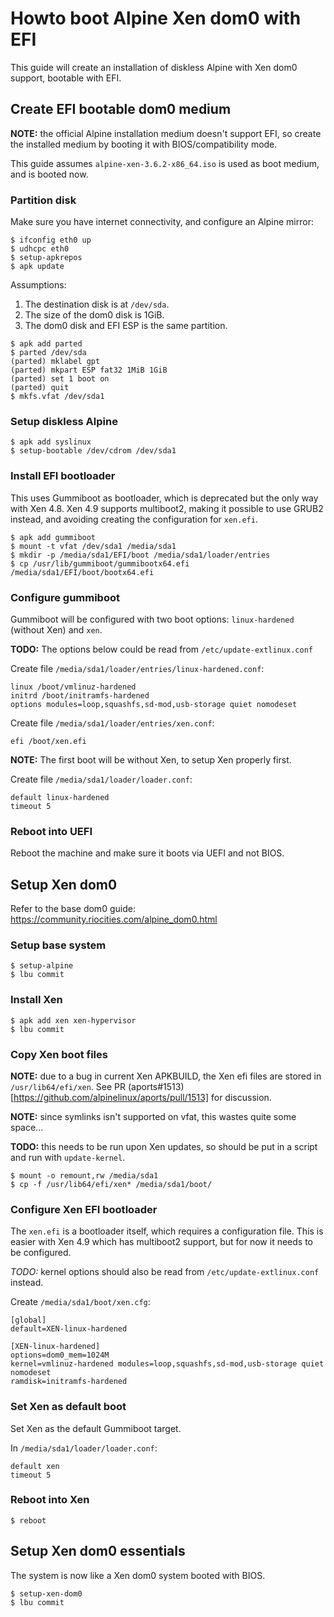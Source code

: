 # Howto boot Alpine Xen dom0 with EFI

This guide will create an installation of diskless Alpine with Xen dom0 support, bootable with EFI.

## Create EFI bootable dom0 medium

**NOTE:** the official Alpine installation medium doesn't support EFI, so create the installed medium by booting it with BIOS/compatibility mode.

This guide assumes `alpine-xen-3.6.2-x86_64.iso` is used as boot medium, and is booted now.

### Partition disk

Make sure you have internet connectivity, and configure an Alpine mirror:
```
$ ifconfig eth0 up
$ udhcpc eth0
$ setup-apkrepos
$ apk update
```

Assumptions:
1. The destination disk is at `/dev/sda`.
1. The size of the dom0 disk is 1GiB.
1. The dom0 disk and EFI ESP is the same partition.

```
$ apk add parted
$ parted /dev/sda
(parted) mklabel gpt
(parted) mkpart ESP fat32 1MiB 1GiB
(parted) set 1 boot on
(parted) quit
$ mkfs.vfat /dev/sda1
```

### Setup diskless Alpine

```
$ apk add syslinux
$ setup-bootable /dev/cdrom /dev/sda1
```

### Install EFI bootloader

This uses Gummiboot as bootloader, which is deprecated but the only way with Xen 4.8.
Xen 4.9 supports multiboot2, making it possible to use GRUB2 instead, and avoiding creating the configuration for `xen.efi`.

```
$ apk add gummiboot
$ mount -t vfat /dev/sda1 /media/sda1
$ mkdir -p /media/sda1/EFI/boot /media/sda1/loader/entries
$ cp /usr/lib/gummiboot/gummibootx64.efi /media/sda1/EFI/boot/bootx64.efi
```

### Configure gummiboot

Gummiboot will be configured with two boot options: `linux-hardened` (without Xen) and `xen`.

**TODO:** The options below could be read from `/etc/update-extlinux.conf`

Create file `/media/sda1/loader/entries/linux-hardened.conf`:
```
linux /boot/vmlinuz-hardened
initrd /boot/initramfs-hardened
options modules=loop,squashfs,sd-mod,usb-storage quiet nomodeset
```

Create file `/media/sda1/loader/entries/xen.conf`:
```
efi /boot/xen.efi
```

**NOTE:** The first boot will be without Xen, to setup Xen properly first.

Create file `/media/sda1/loader/loader.conf`:
```
default linux-hardened
timeout 5
```

### Reboot into UEFI

Reboot the machine and make sure it boots via UEFI and not BIOS.

## Setup Xen dom0

Refer to the base dom0 guide: https://community.riocities.com/alpine_dom0.html

### Setup base system

```
$ setup-alpine
$ lbu commit
```

### Install Xen

```
$ apk add xen xen-hypervisor
$ lbu commit
```

### Copy Xen boot files

**NOTE:** due to a bug in current Xen APKBUILD, the Xen efi files are stored in `/usr/lib64/efi/xen`. See PR (aports#1513)[https://github.com/alpinelinux/aports/pull/1513] for discussion.

**NOTE:** since symlinks isn't supported on vfat, this wastes quite some space...

**TODO:** this needs to be run upon Xen updates, so should be put in a script and run with `update-kernel`.

```
$ mount -o remount,rw /media/sda1
$ cp -f /usr/lib64/efi/xen* /media/sda1/boot/
```

### Configure Xen EFI bootloader

The `xen.efi` is a bootloader itself, which requires a configuration file.
This is easier with Xen 4.9 which has multiboot2 support, but for now it needs to be configured.

*TODO:* kernel options should also be read from `/etc/update-extlinux.conf` instead.

Create `/media/sda1/boot/xen.cfg`:
```
[global]
default=XEN-linux-hardened

[XEN-linux-hardened]
options=dom0_mem=1024M
kernel=vmlinuz-hardened modules=loop,squashfs,sd-mod,usb-storage quiet nomodeset
ramdisk=initramfs-hardened
```

### Set Xen as default boot

Set Xen as the default Gummiboot target.

In `/media/sda1/loader/loader.conf`:
```
default xen
timeout 5
```

### Reboot into Xen

```
$ reboot
```

## Setup Xen dom0 essentials

The system is now like a Xen dom0 system booted with BIOS.

```
$ setup-xen-dom0
$ lbu commit
```
